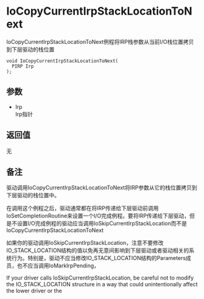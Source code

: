 # IoCopyCurrentIrpStackLocationToNext
IoCopyCurrentIrpStackLocationToNext例程将IRP栈参数从当前I/O栈位置拷贝到下层驱动的栈位置

```
void IoCopyCurrentIrpStackLocationToNext(
  PIRP Irp
);
```
## 参数
+ Irp   
Irp指针

## 返回值
无

## 备注
驱动调用IoCopyCurrentIrpStackLocationToNext将IRP参数从它的栈位置拷贝到下层驱动的栈位置中。

在调用这个例程之后，驱动通常都在将IRP传递给下层驱动前调用IoSetCompletionRoutine来设置一个I/O完成例程。要将IRP传递给下层驱动，但是不设置I/O完成例程的驱动应当调用IoSkipCurrentIrpStackLocation而不是IoCopyCurrentIrpStackLocationToNext

如果你的驱动调用IoSkipCurrentIrpStackLocation，注意不要修改IO_STACK_LOCATION结构的值以免再无意间影响到下层驱动或者驱动相关的系统行为。特别是，驱动不应当修改IO_STACK_LOCATION结构的Parameters成员，也不应当调用IoMarkIrpPending，

If your driver calls IoSkipCurrentIrpStackLocation, be careful not to modify the IO_STACK_LOCATION structure in a way that could unintentionally affect the lower driver or the 